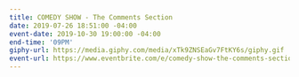 ```yaml
---
title: COMEDY SHOW - The Comments Section
date: 2019-07-26 18:51:00 -04:00
event-date: 2019-10-30 19:00:00 -04:00
end-time: '09PM'
giphy-url: https://media.giphy.com/media/xTk9ZNSEaGv7FtKY6s/giphy.gif
event-url: https://www.eventbrite.com/e/comedy-show-the-comments-section-tickets-73904455215
---
```


